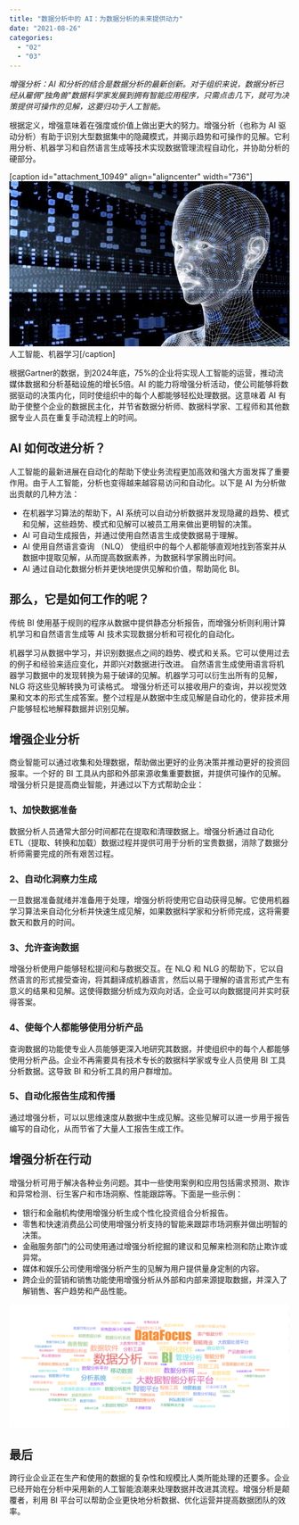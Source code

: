 ```yaml
---
title: "数据分析中的 AI：为数据分析的未来提供动力"
date: "2021-08-26"
categories: 
  - "02"
  - "03"
---
```


_增强分析：AI 和分析的结合是数据分析的最新创新。对于组织来说，数据分析已经从雇佣"独角兽"数据科学家发展到拥有智能应用程序，只需点击几下，就可为决策提供可操作的见解，这要归功于人工智能。_

根据定义，增强意味着在强度或价值上做出更大的努力。增强分析（也称为 AI 驱动分析）有助于识别大型数据集中的隐藏模式，并揭示趋势和可操作的见解。它利用分析、机器学习和自然语言生成等技术实现数据管理流程自动化，并协助分析的硬部分。

\[caption id="attachment\_10949" align="aligncenter" width="736"\]![人工智能、机器学习](images/timg.jpg) 人工智能、机器学习\[/caption\]

根据Gartner的数据，到2024年底，75%的企业将实现人工智能的运营，推动流媒体数据和分析基础设施的增长5倍。AI 的能力将增强分析活动，使公司能够将数据驱动的决策内化，同时使组织中的每个人都能够轻松处理数据。这意味着 AI 有助于使整个企业的数据民主化，并节省数据分析师、数据科学家、工程师和其他数据专业人员在重复手动流程上的时间。

## **AI 如何改进分析？**

人工智能的最新进展在自动化的帮助下使业务流程更加高效和强大方面发挥了重要作用。由于人工智能，分析也变得越来越容易访问和自动化。以下是 AI 为分析做出贡献的几种方法：

- 在机器学习算法的帮助下，AI 系统可以自动分析数据并发现隐藏的趋势、模式和见解，这些趋势、模式和见解可以被员工用来做出更明智的决策。
- AI 可自动生成报告，并通过使用自然语言生成使数据易于理解。
- AI 使用自然语言查询 （NLQ） 使组织中的每个人都能够直观地找到答案并从数据中提取见解，从而提高数据素养，为数据科学家腾出时间。
- AI 通过自动化数据分析并更快地提供见解和价值，帮助简化 BI。

## **那么，它是如何工作的呢？**

传统 BI 使用基于规则的程序从数据中提供静态分析报告，而增强分析则利用计算机学习和自然语言生成等 AI 技术实现数据分析和可视化的自动化。

机器学习从数据中学习，并识别数据点之间的趋势、模式和关系。它可以使用过去的例子和经验来适应变化，并即兴对数据进行改进。 自然语言生成使用语言将机器学习数据中的发现转换为易于破译的见解。机器学习可以衍生出所有的见解，NLG 将这些见解转换为可读格式。 增强分析还可以接收用户的查询，并以视觉效果和文本的形式生成答案。整个过程是从数据中生成见解是自动化的，使非技术用户能够轻松地解释数据并识别见解。

## **增强企业分析**

商业智能可以通过收集和处理数据，帮助做出更好的业务决策并推动更好的投资回报率。一个好的 BI 工具从内部和外部来源收集重要数据，并提供可操作的见解。增强分析只是提高商业智能，并通过以下方式帮助企业：

### 1、加快数据准备

数据分析人员通常大部分时间都花在提取和清理数据上。增强分析通过自动化 ETL（提取、转换和加载）数据过程并提供可用于分析的宝贵数据，消除了数据分析师需要完成的所有艰苦过程。

### 2、自动化洞察力生成

一旦数据准备就绪并准备用于处理，增强分析将使用它自动获得见解。它使用机器学习算法来自动化分析并快速生成见解，如果数据科学家和分析师完成，这将需要数天和数月的时间。

### 3、允许查询数据

增强分析使用户能够轻松提问和与数据交互。在 NLQ 和 NLG 的帮助下，它以自然语言的形式接受查询，将其翻译成机器语言，然后以易于理解的语言形式产生有意义的结果和见解。这使得数据分析成为双向对话，企业可以向数据提问并实时获得答案。

### 4、使每个人都能够使用分析产品

查询数据的功能使专业人员能够更深入地研究其数据，并使组织中的每个人都能够使用分析产品。企业不再需要具有技术专长的数据科学家或专业人员使用 BI 工具分析数据。这导致 BI 和分析工具的用户群增加。

### 5、自动化报告生成和传播

通过增强分析，可以以思维速度从数据中生成见解。这些见解可以进一步用于报告编写的自动化，从而节省了大量人工报告生成工作。

## **增强分析在行动**

增强分析可用于解决各种业务问题。其中一些使用案例和应用包括需求预测、欺诈和异常检测、衍生客户和市场洞察、性能跟踪等。下面是一些示例：

- 银行和金融机构使用增强分析生成个性化投资组合分析报告。
- 零售和快速消费品公司使用增强分析支持的智能来跟踪市场洞察并做出明智的决策。
- 金融服务部门的公司使用通过增强分析挖掘的建议和见解来检测和防止欺诈或异常。
- 媒体和娱乐公司使用增强分析产生的见解为用户提供量身定制的内容。
- 跨企业的营销和销售功能使用增强分析从外部和内部来源提取数据，并深入了解销售、客户趋势和产品性能。

![84e38ca78515.png](images/84e38ca78515-png.png)

## **最后**

跨行业企业正在生产和使用的数据的复杂性和规模比人类所能处理的还要多。企业已经开始在分析中采用新的人工智能浪潮来处理数据并改进其流程。增强分析是颠覆者，利用 BI 平台可以帮助企业更快地分析数据、优化运营并提高数据团队的效率。
